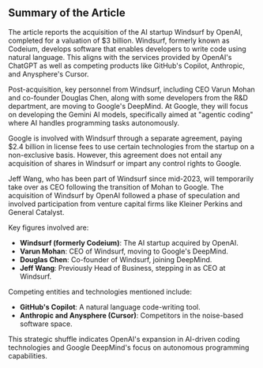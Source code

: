 ## Summary of the Article

The article reports the acquisition of the AI startup Windsurf by OpenAI, completed for a valuation of $3 billion. Windsurf, formerly known as Codeium, develops software that enables developers to write code using natural language. This aligns with the services provided by OpenAI's ChatGPT as well as competing products like GitHub's Copilot, Anthropic, and Anysphere's Cursor.

Post-acquisition, key personnel from Windsurf, including CEO Varun Mohan and co-founder Douglas Chen, along with some developers from the R&D department, are moving to Google's DeepMind. At Google, they will focus on developing the Gemini AI models, specifically aimed at "agentic coding" where AI handles programming tasks autonomously.

Google is involved with Windsurf through a separate agreement, paying $2.4 billion in license fees to use certain technologies from the startup on a non-exclusive basis. However, this agreement does not entail any acquisition of shares in Windsurf or impart any control rights to Google.

Jeff Wang, who has been part of Windsurf since mid-2023, will temporarily take over as CEO following the transition of Mohan to Google. The acquisition of Windsurf by OpenAI followed a phase of speculation and involved participation from venture capital firms like Kleiner Perkins and General Catalyst.

Key figures involved are:
- **Windsurf (formerly Codeium)**: The AI startup acquired by OpenAI.
- **Varun Mohan**: CEO of Windsurf, moving to Google's DeepMind.
- **Douglas Chen**: Co-founder of Windsurf, joining DeepMind.
- **Jeff Wang**: Previously Head of Business, stepping in as CEO at Windsurf.

Competing entities and technologies mentioned include:
- **GitHub's Copilot**: A natural language code-writing tool.
- **Anthropic and Anysphere (Cursor)**: Competitors in the noise-based software space. 

This strategic shuffle indicates OpenAI's expansion in AI-driven coding technologies and Google DeepMind's focus on autonomous programming capabilities.